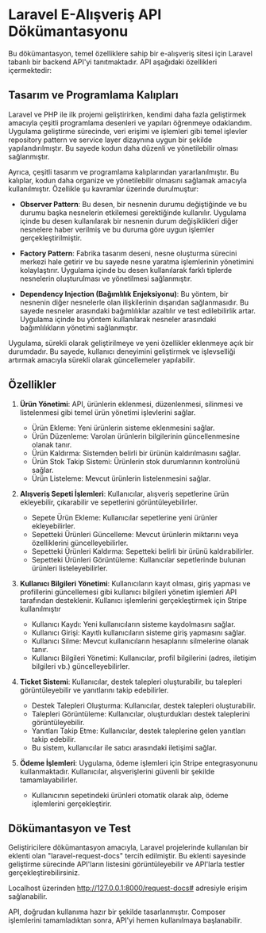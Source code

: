# Laravel E-Alışveriş API Dökümantasyonu

Bu dökümantasyon, temel özelliklere sahip bir e-alışveriş sitesi için Laravel tabanlı bir backend API'yi tanıtmaktadır. API aşağıdaki özellikleri içermektedir:

## Tasarım ve Programlama Kalıpları

Laravel ve PHP ile ilk projemi geliştirirken, kendimi daha fazla geliştirmek amacıyla çeşitli programlama desenleri ve yapıları öğrenmeye odaklandım.
Uygulama geliştirme sürecinde, veri erişimi ve işlemleri gibi temel işlevler repository pattern ve service layer dizaynına uygun bir şekilde yapılandırılmıştır. Bu sayede kodun daha düzenli ve yönetilebilir olması sağlanmıştır.

Ayrıca, çeşitli tasarım ve programlama kalıplarından yararlanılmıştır. Bu kalıplar, kodun daha organize ve yönetilebilir olmasını sağlamak amacıyla kullanılmıştır. Özellikle şu kavramlar üzerinde durulmuştur:

- **Observer Pattern**: Bu desen, bir nesnenin durumu değiştiğinde ve bu durumu başka nesnelerin etkilemesi gerektiğinde kullanılır. Uygulama içinde bu desen kullanılarak bir nesnenin durum değişiklikleri diğer nesnelere haber verilmiş ve bu duruma göre uygun işlemler gerçekleştirilmiştir.

- **Factory Pattern**: Fabrika tasarım deseni, nesne oluşturma sürecini merkezi hale getirir ve bu sayede nesne yaratma işlemlerinin yönetimini kolaylaştırır. Uygulama içinde bu desen kullanılarak farklı tiplerde nesnelerin oluşturulması ve yönetilmesi sağlanmıştır.

- **Dependency Injection (Bağımlılık Enjeksiyonu)**: Bu yöntem, bir nesnenin diğer nesnelerle olan ilişkilerinin dışarıdan sağlanmasıdır. Bu sayede nesneler arasındaki bağımlılıklar azaltılır ve test edilebilirlik artar. Uygulama içinde bu yöntem kullanılarak nesneler arasındaki bağımlılıkların yönetimi sağlanmıştır.

Uygulama, sürekli olarak geliştirilmeye ve yeni özellikler eklenmeye açık bir durumdadır. Bu sayede, kullanıcı deneyimini geliştirmek ve işlevselliği artırmak amacıyla sürekli olarak güncellemeler yapılabilir.

## Özellikler

1.  **Ürün Yönetimi**: API, ürünlerin eklenmesi, düzenlenmesi, silinmesi ve listelenmesi gibi temel ürün yönetimi işlevlerini sağlar.

    - Ürün Ekleme: Yeni ürünlerin sisteme eklenmesini sağlar.
    - Ürün Düzenleme: Varolan ürünlerin bilgilerinin güncellenmesine olanak tanır.
    - Ürün Kaldırma: Sistemden belirli bir ürünün kaldırılmasını sağlar.
    - Ürün Stok Takip Sistemi: Ürünlerin stok durumlarının kontrolünü sağlar.
    - Ürün Listeleme: Mevcut ürünlerin listelenmesini sağlar.

2.  **Alışveriş Sepeti İşlemleri**: Kullanıcılar, alışveriş sepetlerine ürün ekleyebilir, çıkarabilir ve sepetlerini görüntüleyebilirler.

    - Sepete Ürün Ekleme: Kullanıcılar sepetlerine yeni ürünler ekleyebilirler.
    - Sepetteki Ürünleri Güncelleme: Mevcut ürünlerin miktarını veya özelliklerini güncelleyebilirler.
    - Sepetteki Ürünleri Kaldırma: Sepetteki belirli bir ürünü kaldırabilirler.
    - Sepetteki Ürünleri Görüntüleme: Kullanıcılar sepetlerinde bulunan ürünleri listeleyebilirler.

3.  **Kullanıcı Bilgileri Yönetimi**: Kullanıcıların kayıt olması, giriş yapması ve profillerini güncellemesi gibi kullanıcı bilgileri yönetim işlemleri API tarafından desteklenir. Kullanıcı işlemlerini gerçekleştirmek için Stripe kullanılmıştır

    - Kullanıcı Kaydı: Yeni kullanıcıların sisteme kaydolmasını sağlar.
    - Kullanıcı Girişi: Kayıtlı kullanıcıların sisteme giriş yapmasını sağlar.
    - Kullanıcı Silme: Mevcut kullanıcıların hesaplarını silmelerine olanak tanır.
    - Kullanıcı Bilgileri Yönetimi: Kullanıcılar, profil bilgilerini (adres, iletişim bilgileri vb.) güncelleyebilirler.

4.  **Ticket Sistemi**: Kullanıcılar, destek talepleri oluşturabilir, bu talepleri görüntüleyebilir ve yanıtlarını takip edebilirler.

    - Destek Talepleri Oluşturma: Kullanıcılar, destek talepleri oluşturabilir.
    - Talepleri Görüntüleme: Kullanıcılar, oluşturdukları destek taleplerini görüntüleyebilir.
    - Yanıtları Takip Etme: Kullanıcılar, destek taleplerine gelen yanıtları takip edebilir.
    - Bu sistem, kullanıcılar ile satıcı arasındaki iletişimi sağlar.

5.  **Ödeme İşlemleri**: Uygulama, ödeme işlemleri için Stripe entegrasyonunu kullanmaktadır. Kullanıcılar, alışverişlerini güvenli bir şekilde tamamlayabilirler.

    - Kullanıcının sepetindeki ürünleri otomatik olarak alıp, ödeme işlemlerini gerçekleştirir.

## Dökümantasyon ve Test

Geliştiricilere dökümantasyon amacıyla, Laravel projelerinde kullanılan bir eklenti olan "laravel-request-docs" tercih edilmiştir. Bu eklenti sayesinde geliştirme sürecinde API'ların listesini görüntüleyebilir ve API'larla testler gerçekleştirebilirsiniz.

Localhost üzerinden http://127.0.0.1:8000/request-docs# adresiyle erişim sağlanabilir.

API, doğrudan kullanıma hazır bir şekilde tasarlanmıştır. Composer işlemlerini tamamladıktan sonra, API'yi hemen kullanılmaya başlanabilir.

